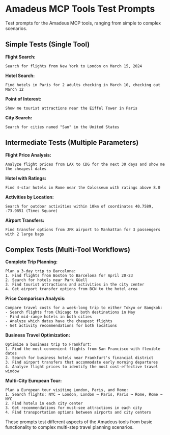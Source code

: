 # Amadeus MCP Tools Test Prompts

Test prompts for the Amadeus MCP tools, ranging from simple to complex scenarios.

## Simple Tests (Single Tool)

**Flight Search:**
```
Search for flights from New York to London on March 15, 2024
```

**Hotel Search:**
```
Find hotels in Paris for 2 adults checking in March 10, checking out March 12
```

**Point of Interest:**
```
Show me tourist attractions near the Eiffel Tower in Paris
```

**City Search:**
```
Search for cities named "San" in the United States
```

## Intermediate Tests (Multiple Parameters)

**Flight Price Analysis:**
```
Analyze flight prices from LAX to CDG for the next 30 days and show me the cheapest dates
```

**Hotel with Ratings:**
```
Find 4-star hotels in Rome near the Colosseum with ratings above 8.0
```

**Activities by Location:**
```
Search for outdoor activities within 10km of coordinates 40.7589, -73.9851 (Times Square)
```

**Airport Transfers:**
```
Find transfer options from JFK airport to Manhattan for 3 passengers with 2 large bags
```

## Complex Tests (Multi-Tool Workflows)

**Complete Trip Planning:**
```
Plan a 3-day trip to Barcelona:
1. Find flights from Boston to Barcelona for April 20-23
2. Search for hotels near Park Güell
3. Find tourist attractions and activities in the city center
4. Get airport transfer options from BCN to the hotel area
```

**Price Comparison Analysis:**
```
Compare travel costs for a week-long trip to either Tokyo or Bangkok:
- Search flights from Chicago to both destinations in May
- Find mid-range hotels in both cities
- Analyze which dates have the cheapest flights
- Get activity recommendations for both locations
```

**Business Travel Optimization:**
```
Optimize a business trip to Frankfurt:
1. Find the most convenient flights from San Francisco with flexible dates
2. Search for business hotels near Frankfurt's financial district
3. Find airport transfers that accommodate early morning departures
4. Analyze flight prices to identify the most cost-effective travel window
```

**Multi-City European Tour:**
```
Plan a European tour visiting London, Paris, and Rome:
1. Search flights: NYC → London, London → Paris, Paris → Rome, Rome → NYC
2. Find hotels in each city center
3. Get recommendations for must-see attractions in each city
4. Find transportation options between airports and city centers
```

These prompts test different aspects of the Amadeus tools from basic functionality to complex multi-step travel planning scenarios.